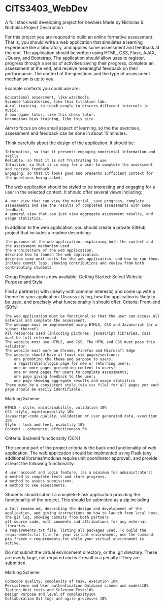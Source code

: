 # CITS3403_WebDev

A full stack web developing project for newbies
Made by Nicholas & Nicholas
Project Description

For this project you are required to build an online formative assessment. That is, you should write a web application that simulates a learning experience like a laboratory, and applies some assessment and feedback at the end. The application should be written using HTML, CSS, Flask, AJAX, JQuery, and Bootstrap. The application should allow uses to register, progress through a series of activities saving their progress, complete an assessment at the end, and receive meaningful feedback on their performance. The context of the questions and the type of assessment mechanism is up to you.

Example contexts you could use are:

    Educational assessment, like w3schools.
    Science laboratories, like this titration lab.
    Aural training, to teach people to discern different intervals in music.
    A boardgame tutor, like this chess tutor.
    Unconcious bias training, like this site.

Aim to focus on one small aspect of learning, so the the exercises, assessment and feedback can be done in about 10 minutes.

Think carefully about the design of the application. It should be:

    Informative, so that it presents engaging nontrivial information and skills
    Reliable, so that it is not frustrating to use
    Intuitive, so that it is easy for a user to complete the assessment and recieve feedback
    Engaging, so that it looks good and presents sufficient context for the questions being asked.

The web application should be styled to be interesting and engaging for a user in the selected context. It should offer several views including:

    A user view that can view the material, save progress, complete assessments and see the results of completed assessments with some feedback.
    A general view that can just view aggregate assessment results, and usage statistics.

In addition to the web application, you should create a private GitHub project that includes a readme describing:

    the purpose of the web application, explaining both the context and the assessment mechanism used.
    the architecture of the web application.
    describe how to launch the web application.
    describe some unit tests for the web application, and how to run them.
    Include commit logs, showing contributions and review from both contributing students

Group Registration is now available.
Getting Started: Select Website Purpose and Style

Find a partner(s) with (ideally with common interests) and come up with a theme for your application. Discuss styling, how the application is likely to be used, and precisely what functaionality it should offer.
Criteria: Front-end (50%)

    The web application must be functional so that the user can access all material and complete the assessment.
    The webpage must be implemented using HTML5, CSS and Javascript (or a subset thereof).
    All resources used (inlcuding pictures, javascript libraries, css) must be full referenced.
    The website must use HTML5, and CSS. The HTML and CSS must pass this validator.
    The website must work on Chrome, Firefox and Microsoft Edge
    The website should have at least six pages/sections:
        one promoting the theme and purpose to users;
        a registration/login page for new or returning users;
        one or more pages presenting content to users;
        one or more pages for users to complete assessments;
        one page giving feedback to the user;
        one page showing aggregate results and usage statsitics
    There must be a consistent style (via css file) for all pages yet each page should be easily identifiable.

Marking Scheme

    HTML5 - style, maintainability, validation 10%
    CSS -style, maintainability 10%
    Javascript-code quality, validation of user generated data, execution 15%
    Style - look and feel, usability 10%
    Content - coherence, effectiveness 5% 

Criteria: Backend functionality (50%)

The second part of the project criteria is the back end functionality of web application. The web application should be implmented using Flask (any additional libraries/modules require unit coordinator approval), and provide at least the following functionality:

    A user account and login feature, (as a minimum for administrators)
    A method to complete tests and store progress.
    A method to assess submissions.
    A method to see assessments.

Students should submit a complete Flask application providing the functionality of the project. This should be submitted as a zip including

    a full readme.md, describing the design and development of the application, and giving instructions on how to launch from local host.
    the git log, showing commits from both partners
    all source code, with comments and attributions for any external libraries.
    a requirements.txt file, listing all packages used. To build the requirements.txt file for your virtual environment, use the command: pip freeze > requirements.txt while your virtual environment is active.

Do not submit the virtual environment directory, or the .git directory. These are overly large, not required and will result in a penalty if they are submitted.

Marking Scheme

    Codecode quality, complexity of task, execution 10%
    Persistence and User authentication Database schema and models10%
    Testing Unit tests and Selenium Tests10%
    Design Purpose and level of complexity10%
    Collaboration Git logs and agile processes 10%

